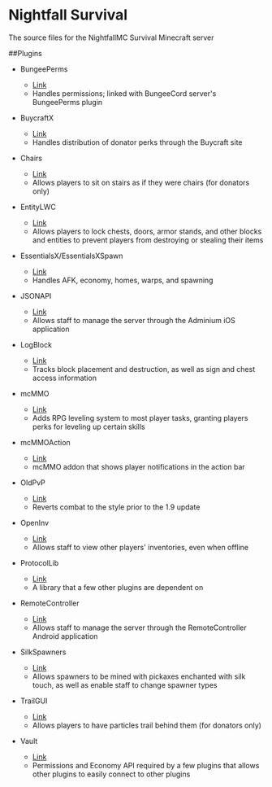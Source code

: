 # Nightfall Survival

The source files for the NightfallMC Survival Minecraft server

##Plugins
* BungeePerms
  * [Link](https://www.spigotmc.org/resources/bungeeperms.25/)
  * Handles permissions; linked with BungeeCord server's BungeePerms plugin

* BuycraftX
  * [Link](https://www.spigotmc.org/resources/buycraft.336/)
  * Handles distribution of donator perks through the Buycraft site

* Chairs
  * [Link](https://dev.bukkit.org/projects/chairsreloaded)
  * Allows players to sit on stairs as if they were chairs (for donators only)

* EntityLWC
  * [Link](https://www.spigotmc.org/resources/lwc-unofficial-entity-locking.2162/)
  * Allows players to lock chests, doors, armor stands, and other blocks and entities to prevent players from destroying or stealing their items

* EssentialsX/EssentialsXSpawn
  * [Link](https://www.spigotmc.org/resources/essentialsx.9089/)
  * Handles AFK, economy, homes, warps, and spawning

* JSONAPI
  * [Link](http://mcjsonapi.com/)
  * Allows staff to manage the server through the Adminium iOS application

* LogBlock
  * [Link](https://dev.bukkit.org/projects/logblock)
  * Tracks block placement and destruction, as well as sign and chest access information

* mcMMO
  * [Link](https://www.spigotmc.org/resources/mcmmo.2445/)
  * Adds RPG leveling system to most player tasks, granting players perks for leveling up certain skills

* mcMMOAction
  * [Link](https://www.spigotmc.org/resources/mcmmoaction.17261/)
  * mcMMO addon that shows player notifications in the action bar

* OldPvP
  * [Link](https://www.spigotmc.org/resources/1-8-pvp-for-1-9-1-10-and-1-11.19291/)
  * Reverts combat to the style prior to the 1.9 update

* OpenInv
  * [Link](https://dev.bukkit.org/projects/openinv)
  * Allows staff to view other players' inventories, even when offline

* ProtocolLib
  * [Link](https://www.spigotmc.org/resources/protocollib.1997/)
  * A library that a few other plugins are dependent on

* RemoteController
  * [Link](https://dev.bukkit.org/projects/bukkit-remote-controller)
  * Allows staff to manage the server through the RemoteController Android application

* SilkSpawners
  * [Link](https://www.spigotmc.org/resources/silkspawners.7811/)
  * Allows spawners to be mined with pickaxes enchanted with silk touch, as well as enable staff to change spawner types

* TrailGUI
  * [Link](https://www.spigotmc.org/resources/trailgui.1091/)
  * Allows players to have particles trail behind them (for donators only)

* Vault
  * [Link](https://dev.bukkit.org/projects/vault)
  * Permissions and Economy API required by a few plugins that allows other plugins to easily connect to other plugins
